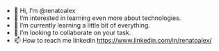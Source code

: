 - 👋 Hi, I’m @renatoalex
- 👀 I’m interested in learning even more about technologies.
- 🌱 I’m currently learning a little bit of everything.
- 💞️ I’m looking to collaborate on your task.
- 📫 How to reach me linkedin https://www.linkedin.com/in/renatoalex/

<!---
renatoalex/renatoalex is a ✨ special ✨ repository because its `README.md` (this file) appears on your GitHub profile.
You can click the Preview link to take a look at your changes.
--->
